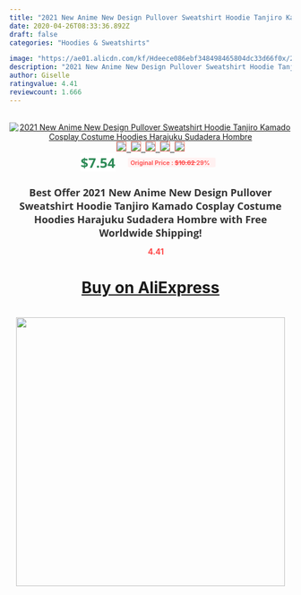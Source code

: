 ```yaml
---
title: "2021 New Anime New Design Pullover Sweatshirt Hoodie Tanjiro Kamado Cosplay Costume Hoodies Harajuku Sudadera Hombre"
date: 2020-04-26T08:33:36.892Z
draft: false
categories: "Hoodies & Sweatshirts"

image: "https://ae01.alicdn.com/kf/Hdeece086ebf348498465804dc33d66f0x/2021-New-Anime-New-Design-Pullover-Sweatshirt-Hoodie-Tanjiro-Kamado-Cosplay-Costume-Hoodies-Harajuku-Sudadera-Hombre.jpg"
description: "2021 New Anime New Design Pullover Sweatshirt Hoodie Tanjiro Kamado Cosplay Costume Hoodies Harajuku Sudadera Hombre"
author: Giselle
ratingvalue: 4.41
reviewcount: 1.666
---
```

<br>
<div style="text-align: center;">
<a href="https://s.click.aliexpress.com/e/_98U3HT" target="_blank" rel="nofollow noopener noreferrer"><img alt="2021 New Anime New Design Pullover Sweatshirt Hoodie Tanjiro Kamado Cosplay Costume Hoodies Harajuku Sudadera Hombre" class="magnifier-image" src="https://ae01.alicdn.com/kf/Hdeece086ebf348498465804dc33d66f0x/2021-New-Anime-New-Design-Pullover-Sweatshirt-Hoodie-Tanjiro-Kamado-Cosplay-Costume-Hoodies-Harajuku-Sudadera-Hombre.jpg_640x640.jpg">
<br>
<img style="border:1px solid salmon" src="https://ae01.alicdn.com/kf/Hdeece086ebf348498465804dc33d66f0x/2021-New-Anime-New-Design-Pullover-Sweatshirt-Hoodie-Tanjiro-Kamado-Cosplay-Costume-Hoodies-Harajuku-Sudadera-Hombre.jpg_120x120.jpg">&nbsp;&nbsp;<img style="border:1px solid salmon" src="https://ae01.alicdn.com/kf/H1acf786daa294329ad390c8e40d6f66c4/2021-New-Anime-New-Design-Pullover-Sweatshirt-Hoodie-Tanjiro-Kamado-Cosplay-Costume-Hoodies-Harajuku-Sudadera-Hombre.jpg_120x120.jpg">&nbsp;&nbsp;<img style="border:1px solid salmon" src="https://ae01.alicdn.com/kf/H444bd51be64c465aab539ba70f962b3b6/2021-New-Anime-New-Design-Pullover-Sweatshirt-Hoodie-Tanjiro-Kamado-Cosplay-Costume-Hoodies-Harajuku-Sudadera-Hombre.jpg_120x120.jpg">&nbsp;&nbsp;<img style="border:1px solid salmon" src="https://ae01.alicdn.com/kf/H615e1194e16a4c8ba41057ee311467dbw/2021-New-Anime-New-Design-Pullover-Sweatshirt-Hoodie-Tanjiro-Kamado-Cosplay-Costume-Hoodies-Harajuku-Sudadera-Hombre.jpg_120x120.jpg">&nbsp;&nbsp;<img style="border:1px solid salmon" src="https://ae01.alicdn.com/kf/H05e1b0bd82cd44d3a4188b6150352cea6/2021-New-Anime-New-Design-Pullover-Sweatshirt-Hoodie-Tanjiro-Kamado-Cosplay-Costume-Hoodies-Harajuku-Sudadera-Hombre.jpg_120x120.jpg"></a></div><br0>
<div style="text-align: center;"><span style="background-color: white; border: 0px; box-sizing: border-box; color: seagreen; display: inline-block; font-family: &quot;open sans&quot; , &quot;arial&quot; , &quot;helvetica&quot; , sans-serif , &quot;heiti&quot;; font-size: 24px; font-stretch: inherit; font-weight: 700; line-height: inherit; margin: 0px 10px 0px 0px; padding: 0px; vertical-align: middle;">$7.54 </span>
<span style="background: rgb(255 , 241 , 241); border-radius: 3px; border: 0px; box-sizing: border-box; color: #ff4747; display: inline-block; font-family: inherit; font-size: 12px; font-stretch: inherit; font-style: inherit; font-variant: inherit; font-weight: 600; line-height: inherit; margin: 0px; padding: 2px 5px; transform: scale(0.9); vertical-align: middle;">Original Price : <b style="text-decoration: line-through;">$10.62 </b> 29%&nbsp;&nbsp;</span></div>
<h1 style="color: #333333; display: inline-block; font-family: &quot;open sans&quot; , &quot;arial&quot; , &quot;helvetica&quot; , sans-serif , &quot;heiti&quot;; font-size: 18px; font-stretch: inherit; font-weight: 700; text-align: center;">Best Offer 2021 New Anime New Design Pullover Sweatshirt Hoodie Tanjiro Kamado Cosplay Costume Hoodies Harajuku Sudadera Hombre with Free Worldwide Shipping!</h1>
<div style="color: #ff4747; text-align: center;">
<img src="https://4.bp.blogspot.com/-M0ZcTcb-5uY/XleCXlxnR4I/AAAAAAAAAEc/OrjgMkXV1oMQFaCRZj5HQwOCBcu3w1FegCPcBGAYYCw/s1600/star.png" style="height: 15px;">&nbsp;<b>4.41</b></div>
<div class="button_cont" align="center"><a class="buynow_a" href="https://s.click.aliexpress.com/e/_98U3HT" target="_blank" rel="nofollow noopener noreferrer"><H1>Buy on AliExpress</H1></a></div><br>
<div class="separator" style="clear: both; text-align: center;">
<img src="https://lh3.googleusercontent.com/-pTy5HemUv9M/XlePHvY0dAI/AAAAAAAAAE4/0nX5iRUoIWY8eMW9Dpxeirr157OZliDIgCLcBGAsYHQ/s1600/badge.gif" width="480">
</div>
